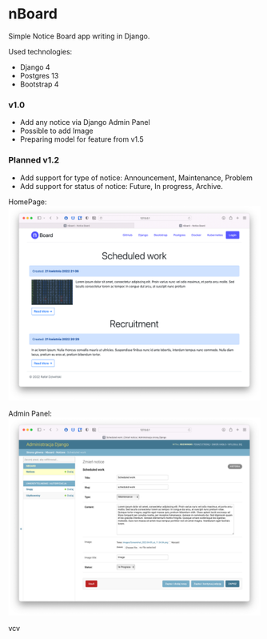 # nBoard
Simple Notice Board app writing in Django. 

Used technologies:
* Django 4
* Postgres 13
* Bootstrap 4

### v1.0
* Add any notice via Django Admin Panel
* Possible to add Image
* Preparing model for feature from v1.5


### Planned v1.2
* Add support for type of notice: Announcement, Maintenance, Problem
* Add support for status of notice: Future, In progress, Archive.


HomePage:
![](docs/img/index.png)


Admin Panel:
![](docs/img/admin.png)

 vcv  

